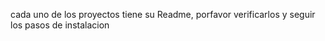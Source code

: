 cada uno de los proyectos tiene su Readme, porfavor verificarlos y seguir los pasos de instalacion 
